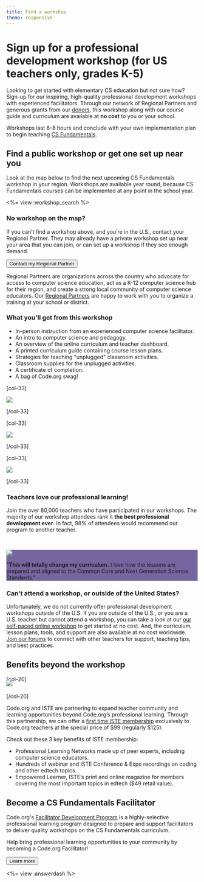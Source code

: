```yaml
---
title: Find a workshop
theme: responsive
---
```

# Sign up for a professional development workshop (for US teachers only, grades K-5)
Looking to get started with elementary CS education but not sure how? Sign-up for our inspiring, high-quality professional development workshops with experienced facilitators. Through our network of Regional Partners and generous grants from our [donors](/about/donors), this workshop along with our course guide and curriculum are available at **no cost** to you or your school. 

Workshops last 6-8 hours and conclude with your own implementation plan to begin teaching [CS Fundamentals](/educate/curriculum/elementary-school).

## Find a public workshop or get one set up near you

Look at the map below to find the next upcoming CS Fundamentals workshop in your region. Workshops are available year round, because CS Fundamentals courses can be implemented at any point in the school year.

<%= view :workshop_search %>

### No workshop on the map?

If you can’t find a workshop above, and you’re in the U.S., contact your Regional Partner. They may already have a private workshop set up near your area that you can join, or can set up a workshop if they see enough demand.

<a href="<%= CDO.studio_url('/pd/regional_partner_contact/new') %>"><button>Contact my Regional Partner</button></a>

Regional Partners are organizations across the country who advocate for access to computer science education, act as a K-12 computer science hub for their region, and create a strong local community of computer science educators. Our [Regional Partners](/educate/regional-partner/partners) are happy to work with you to organize a training at your school or district.

### What you'll get from this workshop

- In-person instruction from an experienced computer science facilitator.
- An intro to computer science and pedagogy.
- An overview of the online curriculum and teacher dashboard.
- A printed curriculum guide containing course lesson plans.
- Strategies for teaching "unplugged" classroom activities.
- Classroom supplies for the unplugged activities.
- A certificate of completion.
- A bag of Code.org swag!

[col-33]

<img src="/images/fit-200/coursebook.png"/>

[/col-33]

[col-33]

<img src="/images/fit-200/k5certificate.png"/>

[/col-33]

[col-33]

<img src="/images/fit-200/swagbag.png"/>

[/col-33]

<div style="clear:both"></div>

### Teachers love our professional learning!

Join the over 80,000 teachers who have participated in our workshops. The majority of our workshop attendees rank it **the best professional development ever**. In fact, 98% of attendees would recommend our program to another teacher. 

<br />

<div class="breakoutquote" style="background-color: #7665a0">

<div class="col-33">

<p><img src="/images/code_quote_headshot.jpg" style="max-width: 80%"></p>

</div>

<div class="col-66">

<p>"<strong>This will totally change my curriculum.</strong> I love how the lessons are prepared and aligned to the Common Core and Next Generation Science Standards."</p>

</div>

<div class="clearboth">

</div>

</div>

### Can't attend a workshop, or outside of the United States?

Unfortunately, we do not currently offer professional development workshops outside of the U.S. If you are outside of the U.S., or you are a U.S. teacher but cannot attend a workshop, you can take a look at our [our self-paced online workshop](/educate/professional-development-online) to get started at no cost. And, the curriculum, lesson plans, tools, and support are also available at no cost worldwide. [Join our forums](https://forum.code.org/) to connect with other teachers for support, teaching tips, and best practices.

## Benefits beyond the workshop

[col-20]

<img style="margin-top:-20px;margin-bottom:-30px" src="/images/avatars/fit-200/iste.png"/>

[/col-20]

Code.org and ISTE are partnering to expand teacher community and learning opportunities beyond Code.org’s professional learning. Through this partnership, we can offer a <a href="https://www.iste.org/membership/code-org" target="_blank">first time ISTE membership</a> exclusively to Code.org teachers at the special price of $99 (regularly $125).

Check out these 3 key benefits of ISTE membership:

- Professional Learning Networks made up of peer experts, including computer science educators.
- Hundreds of webinar and ISTE Conference & Expo recordings on coding and other edtech topics.
- Empowered Learner, ISTE’s print and online magazine for members covering the most important topics in edtech ($49 retail value).


## Become a CS Fundamentals Facilitator
Code.org's [Facilitator Development Program](/educate/professional-learning/facilitator) is a highly-selective professional learning program designed to prepare and support facilitators to deliver quality workshops on the CS Fundamentals curriculum.

Help bring professional learning opportunities to your community by becoming a Code.org Facilitator!

<a href="/educate/professional-learning/facilitator"><button>Learn more</button></a>

<%= view :answerdash %>
